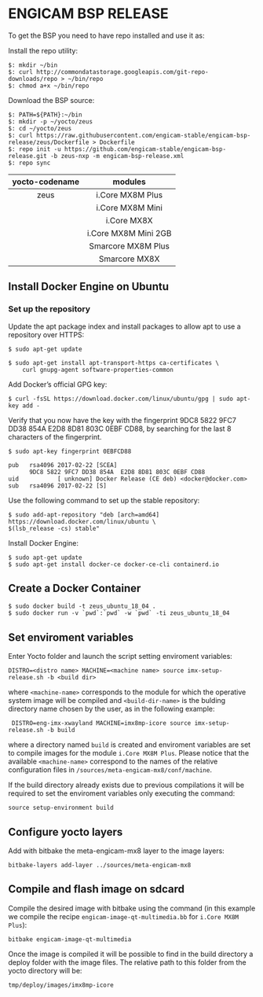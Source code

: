# ENGICAM BSP RELEASE

To get the BSP you need to have repo installed and use it as:

Install the repo utility:

    $: mkdir ~/bin
    $: curl http://commondatastorage.googleapis.com/git-repo-downloads/repo > ~/bin/repo
    $: chmod a+x ~/bin/repo

Download the BSP source:

    $: PATH=${PATH}:~/bin
    $: mkdir -p ~/yocto/zeus
    $: cd ~/yocto/zeus
    $: curl https://raw.githubusercontent.com/engicam-stable/engicam-bsp-release/zeus/Dockerfile > Dockerfile
    $: repo init -u https://github.com/engicam-stable/engicam-bsp-release.git -b zeus-nxp -m engicam-bsp-release.xml
    $: repo sync

| yocto-codename  |      modules           |
|:---------------:|:----------------------:|
|       zeus      | i.Core MX8M Plus       | 
|                 | i.Core MX8M Mini       |
|                 | i.Core MX8X            |
|                 | i.Core MX8M Mini 2GB   |
|                 | Smarcore MX8M Plus     |
|                 | Smarcore MX8X          |


## Install Docker Engine on Ubuntu

### Set up the repository

Update the apt package index and install packages to allow apt to use a repository over HTTPS:

    $ sudo apt-get update

    $ sudo apt-get install apt-transport-https ca-certificates \
        curl gnupg-agent software-properties-common

Add Docker’s official GPG key:

    $ curl -fsSL https://download.docker.com/linux/ubuntu/gpg | sudo apt-key add -

Verify that you now have the key with the fingerprint 9DC8 5822 9FC7 DD38 854A  E2D8 8D81 803C 0EBF CD88, by searching for the last 8 characters of the fingerprint.

    $ sudo apt-key fingerprint 0EBFCD88

    pub   rsa4096 2017-02-22 [SCEA]
          9DC8 5822 9FC7 DD38 854A  E2D8 8D81 803C 0EBF CD88
    uid           [ unknown] Docker Release (CE deb) <docker@docker.com>
    sub   rsa4096 2017-02-22 [S]

Use the following command to set up the stable repository:

    $ sudo add-apt-repository "deb [arch=amd64] https://download.docker.com/linux/ubuntu \
    $(lsb_release -cs) stable"

Install Docker Engine:

    $ sudo apt-get update
    $ sudo apt-get install docker-ce docker-ce-cli containerd.io

## Create a Docker Container

    $ sudo docker build -t zeus_ubuntu_18_04 .
    $ sudo docker run -v `pwd`:`pwd` -w `pwd` -ti zeus_ubuntu_18_04
    
## Set enviroment variables

Enter Yocto folder and launch the script setting enviroment variables:

	DISTRO=<distro name> MACHINE=<machine name> source imx-setup-release.sh -b <build dir>

where ``<machine-name>`` corresponds to the module for which the operative system image will be compiled and ``<build-dir-name>`` is the bulding directory name chosen by the user, as in the following example:

	 DISTRO=eng-imx-xwayland MACHINE=imx8mp-icore source imx-setup-release.sh -b build

where a directory named ``build`` is created and enviroment variables are set to compile images for the module ``i.Core MX8M Plus``. Please notice that the available ``<machine-name>`` correspond to the names of the relative configuration files in ``/sources/meta-engicam-mx8/conf/machine``.

If the build directory already exists due to previous compilations it will be required to set the enviroment variables only executing the command:

	source setup-environment build

## Configure yocto layers

Add with bitbake the meta-engicam-mx8 layer to the image layers:

	bitbake-layers add-layer ../sources/meta-engicam-mx8

## Compile and flash image on sdcard

Compile the desired image with bitbake using the command (in this example we compile the recipe ``engicam-image-qt-multimedia.bb`` for ``i.Core MX8M Plus``):

	bitbake engicam-image-qt-multimedia

Once the image is compiled it will be possible to find in the build directory a deploy folder with the image files. The relative path to this folder from the yocto directory will be:

	tmp/deploy/images/imx8mp-icore
